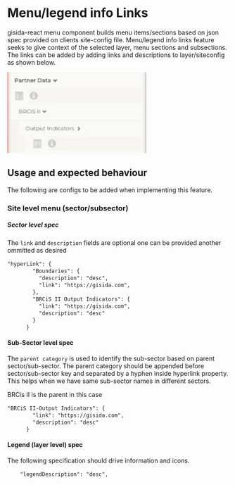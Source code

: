 # Menu/legend info Links
gisida-react menu component builds menu items/sections based on json spec provided on clients site-config file. Menu/legend info links feature seeks to give context of the selected layer, menu sections and subsections. The links can be added by adding links and descriptions to layer/siteconfig as shown below. 

![alt text](https://raw.githubusercontent.com/onaio/gisida-react/staging/public/assets/img/hyperlink-icon.png)

## Usage and expected behaviour

The following are configs to be added when implementing this feature.

### Site level menu (sector/subsector)
##### Sector level spec
The `link` and `description` fields are optional one can be provided another ommitted as desired
```
"hyperLink": {
        "Boundaries": {
          "description": "desc",
          "link": "https://gisida.com",
        },
        "BRCiS II Output Indicators": {
          "link": "https://gisida.com",
          "description": "desc"
        }
      }

```
#### Sub-Sector level spec
The `parent category` is used to identify the sub-sector based on parent sector/sub-sector. The parent category should be appended before sector/sub-sector key and separated by a hyphen inside hyperlink property. This helps when we have same sub-sector names in different sectors.

BRCis II is the parent in this case
```
"BRCiS II-Output Indicators": {
        "link": "https://gisida.com",
        "description": "desc"
      }
```
#### Legend (layer level) spec
The following specification should drive information and  icons.

```
    "legendDescription": "desc",
```
